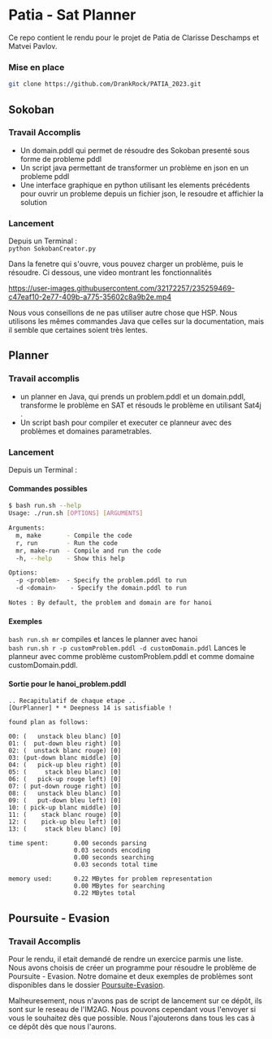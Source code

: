 # Patia - Sat Planner

Ce repo contient le rendu pour le projet de Patia de Clarisse Deschamps et Matvei Pavlov. 

### Mise en place
```bash
git clone https://github.com/DrankRock/PATIA_2023.git
```

## Sokoban
### Travail Accomplis
- Un domain.pddl qui permet de résoudre des Sokoban presenté sous forme de probleme pddl
- Un script java permettant de transformer un problème en json en un probleme pddl
- Une interface graphique en python utilisant les elements précédents pour ouvrir un probleme depuis un fichier json, le resoudre et affichier la solution

### Lancement
Depuis un Terminal :   
`python SokobanCreator.py`

Dans la fenetre qui s'ouvre, vous pouvez charger un problème, puis le résoudre. Ci dessous, une video montrant les fonctionnalités

https://user-images.githubusercontent.com/32172257/235259469-c47eaf10-2e77-409b-a775-35602c8a9b2e.mp4

Nous vous conseillons de ne pas utiliser autre chose que HSP. Nous utilisons les mêmes commandes Java que celles sur la documentation, mais il semble que certaines soient très lentes.

## Planner
### Travail accomplis
- un planner en Java, qui prends un problem.pddl et un domain.pddl, transforme le problème en SAT et résouds le problème en utilisant Sat4j .
- Un script bash pour compiler et executer ce planneur avec des problèmes et domaines parametrables.

### Lancement
Depuis un Terminal :
#### Commandes possibles
```bash
$ bash run.sh --help
Usage: ./run.sh [OPTIONS] [ARGUMENTS]

Arguments:
  m, make       - Compile the code
  r, run        - Run the code
  mr, make-run  - Compile and run the code
  -h, --help    - Show this help

Options:
  -p <problem>  - Specify the problem.pddl to run
  -d <domain>    - Specify the domain.pddl to run

Notes : By default, the problem and domain are for hanoi
```
#### Exemples
`bash run.sh mr` compiles et lances le planner avec hanoi   
`bash run.sh r -p customProblem.pddl -d customDomain.pddl` Lances le planneur avec comme problème customProblem.pddl et comme domaine customDomain.pddl.   

#### Sortie pour le hanoi_problem.pddl
```
.. Recapitulatif de chaque etape ..
[OurPlanner] * * Deepness 14 is satisfiable !

found plan as follows:

00: (   unstack bleu blanc) [0]
01: (  put-down bleu right) [0]
02: (  unstack blanc rouge) [0]
03: (put-down blanc middle) [0]
04: (   pick-up bleu right) [0]
05: (     stack bleu blanc) [0]
06: (   pick-up rouge left) [0]
07: ( put-down rouge right) [0]
08: (   unstack bleu blanc) [0]
09: (   put-down bleu left) [0]
10: ( pick-up blanc middle) [0]
11: (    stack blanc rouge) [0]
12: (    pick-up bleu left) [0]
13: (     stack bleu blanc) [0]

time spent:       0.00 seconds parsing 
                  0.03 seconds encoding 
                  0.00 seconds searching
                  0.03 seconds total time

memory used:      0.22 MBytes for problem representation
                  0.00 MBytes for searching
                  0.22 MBytes total
```

## Poursuite - Evasion
### Travail Accomplis
Pour le rendu, il etait demandé de rendre un exercice parmis une liste.   
Nous avons choisis de créer un programme pour résoudre le problème de Poursuite - Evasion. Notre domaine et deux exemples de problèmes sont disponibles dans le dossier [Poursuite-Evasion](https://github.com/DrankRock/PATIA_2023/tree/main/Poursuite-Evasion).

Malheuresement, nous n'avons pas de script de lancement sur ce dépôt, ils sont sur le reseau de l'IM2AG. Nous pouvons cependant vous l'envoyer si vous le souhaitez dès que possible. Nous l'ajouterons dans tous les cas à ce dépôt dès que nous l'aurons.
